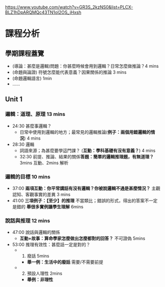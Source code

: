 https://www.youtube.com/watch?v=GR3S_2kzNS0&list=PLCX-BLZ1hDpARQMQc43TN1oI2OS_jHxsh
# 課程分析
## 學期課程蓋覽
- (導論：甚麼是邏輯)問題：你甚麼時候會用到邏輯？日常怎麼做推論？4 mins
- (命題與論證) 符號怎麼能代表意義？因果關係的推論 3 mins
- (命題邏輯語言) 1min
- ......
## Unit 1
### 邏輯：道理、原理 13 mins
- 24:30 甚麼事邏輯？
	- 日常中使用到邏輯的地方；最常見的邏輯推論(**例子：兩個用錯邏輯的情況**) 4 mins
- 28:30 邏輯
	- 詞語來源；為甚麼要學這門課？ (**互動：學科基礎有沒有意義？**) 4 mins
	- 32:30 前提、推論、結果的關係**答題：簡單的邏輯推理題，有無道理？** 3mins 互動、2mins 解析
### 邏輯的目標 10 mins
- 37:00 **兩項互動：你平常講話有沒有邏輯？你被說邏輯不通是甚麼情況？** 主觀認知、客觀事實的差異 3 mins
- 41:00 **三項例子：【至少】的推理** 不當類比；錯誤的形式，得出的答案不一定是錯的 **舉很多實例讓學生理解** 6mins
### 說話與推理 12 mins
- 47:00 說話與邏輯的關係
	- **互動+故事：算命學家怎麼做出怎麼都對的回答？** 不可證偽 5mins
- 53:00 推理有效性：甚麼話一定是對的？
	- 1. 廢話 5mins
		- **舉一例：生活中的廢話** 需要/不需要前提
	- 2. 預設人理性 2mins
		- **舉例：非理性**
